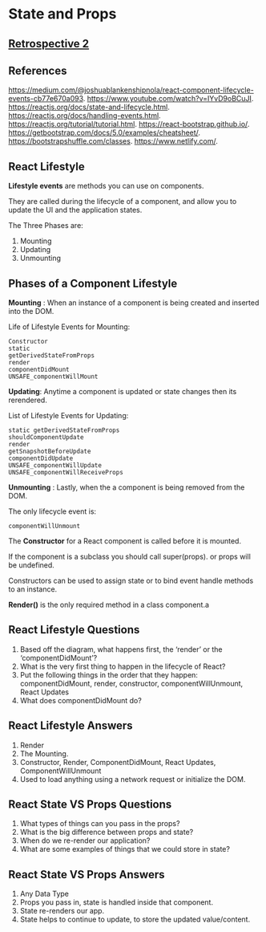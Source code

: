 # State and Props

## [Retrospective 2](https://connerkt.github.io/Reading-Notes/301/Class02/Retro02)

## References

<https://medium.com/@joshuablankenshipnola/react-component-lifecycle-events-cb77e670a093>.
<https://www.youtube.com/watch?v=IYvD9oBCuJI>.
<https://reactjs.org/docs/state-and-lifecycle.html>.
<https://reactjs.org/docs/handling-events.html>.
<https://reactjs.org/tutorial/tutorial.html>.
<https://react-bootstrap.github.io/>.
<https://getbootstrap.com/docs/5.0/examples/cheatsheet/>.
<https://bootstrapshuffle.com/classes>.
<https://www.netlify.com/>.

## React Lifestyle

**Lifestyle events** are methods you can use on components.

They are called during the lifecycle of a component, and allow you to update the UI and the application states.

The Three Phases are:
1. Mounting
2. Updating
3. Unmounting

## Phases of a Component Lifestyle

**Mounting** : When an instance of a component is being created and inserted into the DOM.

Life of Lifestyle Events for Mounting:

    Constructor
    static 
    getDerivedStateFromProps
    render
    componentDidMount
    UNSAFE_componentWillMount

**Updating**: Anytime a component is updated or state changes then its rerendered.

List of Lifestyle Events for Updating:

    static getDerivedStateFromProps
    shouldComponentUpdate
    render
    getSnapshotBeforeUpdate
    componentDidUpdate
    UNSAFE_componentWillUpdate
    UNSAFE_componentWillReceiveProps

**Unmounting** : Lastly, when the a component is being removed from the DOM.

The only lifecycle event is:

    componentWillUnmount

The **Constructor** for a React component is called before it is mounted.

If the component is a subclass you should call super(props). or props will be undefined.

Constructors can be used to assign state or to bind event handle methods to an instance.

**Render()** is the only required method in a class component.a

## React Lifestyle Questions

1. Based off the diagram, what happens first, the ‘render’ or the ‘componentDidMount’?
2. What is the very first thing to happen in the lifecycle of React?
3. Put the following things in the order that they happen: componentDidMount, render, constructor, componentWillUnmount, React Updates
4. What does componentDidMount do?

## React Lifestyle Answers

1. Render
2. The Mounting.
3. Constructor, Render, ComponentDidMount, React Updates, ComponentWillUnmount
4. Used to load anything using a network request or initialize the DOM.

## React State VS Props Questions

1. What types of things can you pass in the props?
2. What is the big difference between props and state?
3. When do we re-render our application?
4. What are some examples of things that we could store in state?

## React State VS Props Answers

1. Any Data Type
2. Props you pass in, state is handled inside that component.
3. State re-renders our app.
4. State helps to continue to update, to store the updated value/content.
